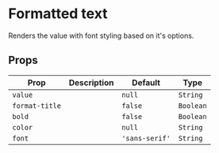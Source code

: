 # Formatted text

Renders the value with font styling based on it's options.

## Props

| Prop           | Description | Default        | Type      |
| -------------- | ----------- | -------------- | --------- |
| `value`        |             | `null`         | `String`  |
| `format-title` |             | `false`        | `Boolean` |
| `bold`         |             | `false`        | `Boolean` |
| `color`        |             | `null`         | `String`  |
| `font`         |             | `'sans-serif'` | `String`  |
